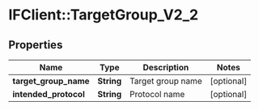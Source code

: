 # IFClient::TargetGroup_V2_2

## Properties
Name | Type | Description | Notes
------------ | ------------- | ------------- | -------------
**target_group_name** | **String** | Target group name | [optional] 
**intended_protocol** | **String** | Protocol name | [optional] 


